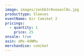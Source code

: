 ```yaml
---
image: images/zenbb3r0xeaasl8x.jpg
producttype: Sleeves
eventName: Air Comiket 2
pricings:
  - quantity: 1
    price: 25
onsale: true
asin: aMx-4dWMu
merchandise: comiket
---
```

